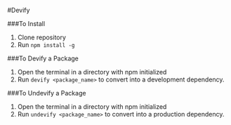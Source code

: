 #Devify

###To Install
1. Clone repository 
2. Run `npm install -g`

###To Devify a Package
1. Open the terminal in a directory with npm initialized
2. Run `devify <package_name>` to convert into a development dependency. 

###To Undevify a Package
1. Open the terminal in a directory with npm initialized
2. Run `undevify <package_name>` to convert into a production dependency. 


